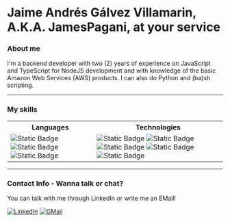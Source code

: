 <h1>Jaime Andrés Gálvez Villamarin, A.K.A. JamesPagani, at your service</h1>

<h3>About me</h3>
<p>I'm a backend developer with two (2) years of experience on JavaScript and TypeScript for NodeJS development and with knowledge of the basic Amazon Web Services (AWS) products. I can also do Python and (ba)sh scripting.</p>

<hr>
<h3>My skills</h3>

<table>
  <tr>
    <th>Languages</th>
    <th>Technologies</th>
  </tr>
  <tr>
    <td>
      <img alt="Static Badge" src="https://img.shields.io/badge/JavaScript-%23F7DF1E?style=flat-square&logo=javascript&logoColor=black">
      <img alt="Static Badge" src="https://img.shields.io/badge/TypeScript-%233178C6?style=flat-square&logo=typescript&logoColor=white">
      <img alt="Static Badge" src="https://img.shields.io/badge/Python-%233776AB?style=flat-square&logo=python&logoColor=yellow">
    </td>
    <td>
      <img alt="Static Badge" src="https://img.shields.io/badge/NodeJS-%235FA04E?style=flat-square&logo=nodedotjs&logoColor=white">
      <img alt="Static Badge" src="https://img.shields.io/badge/AWS-%23232F3E?style=flat-square&logo=amazonwebservices&logoColor=%23FF9900">
      <img alt="Static Badge" src="https://img.shields.io/badge/Git-%23F05032?style=flat-square&logo=git&logoColor=white">
      <img alt="Static Badge" src="https://img.shields.io/badge/GitHub-%23181717?style=flat-square&logo=github&logoColor=white">
      <img alt="Static Badge" src="https://img.shields.io/badge/GitHub_Actions-%232088FF?style=flat-square&logo=githubactions&logoColor=black">
    </td>
  </tr>
</table>
<hr>

<h3>Contact Info - Wanna talk or chat?</h3>
<p>You can talk with me through LinkedIn or write me an EMail!</p>
<a href="https://www.linkedin.com/in/jaimeagalvezv" target="_blank"><img alt="LinkedIn" src="https://img.shields.io/badge/LinkedIn-blue?style=for-the-badge&logo=linkedin" /></a> <a href="mailto:jaimeagalvezv@gmail.com" target="_blank"><img alt="GMail" src="https://img.shields.io/badge/Email-fafafa?style=for-the-badge&logo=gmail" /></a> 
